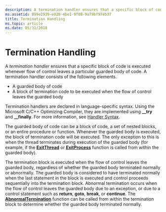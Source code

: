 ```yaml
---
description: A termination handler ensures that a specific block of code is executed whenever flow of control leaves a particular guarded body of code. A termination handler consists of the following elements.
ms.assetid: 899e2939-e028-4be1-9f08-9a79bf97eb37
title: Termination Handling
ms.topic: article
ms.date: 05/31/2018
---
```


# Termination Handling

A *termination handler* ensures that a specific block of code is executed whenever flow of control leaves a particular guarded body of code. A termination handler consists of the following elements.

-   A guarded body of code
-   A block of termination code to be executed when the flow of control leaves the guarded body

Termination handlers are declared in language-specific syntax. Using the Microsoft C/C++ Optimizing Compiler, they are implemented using **\_\_try** and **\_\_finally**. For more information, see [Handler Syntax](handler-syntax.md).

The guarded body of code can be a block of code, a set of nested blocks, or an entire procedure or function. Whenever the guarded body is executed, the block of termination code will be executed. The only exception to this is when the thread terminates during execution of the guarded body (for example, if the [**ExitThread**](/windows/win32/api/processthreadsapi/nf-processthreadsapi-exitthread) or [**ExitProcess**](/windows/win32/api/processthreadsapi/nf-processthreadsapi-exitprocess) function is called from within the guarded body).

The termination block is executed when the flow of control leaves the guarded body, regardless of whether the guarded body terminated normally or abnormally. The guarded body is considered to have terminated normally when the last statement in the block is executed and control proceeds sequentially into the termination block. Abnormal termination occurs when the flow of control leaves the guarded body due to an exception, or due to a control statement such as **return**, **goto**, **break**, or **continue**. The [**AbnormalTermination**](abnormaltermination.md) function can be called from within the termination block to determine whether the guarded body terminated normally.

 

 
